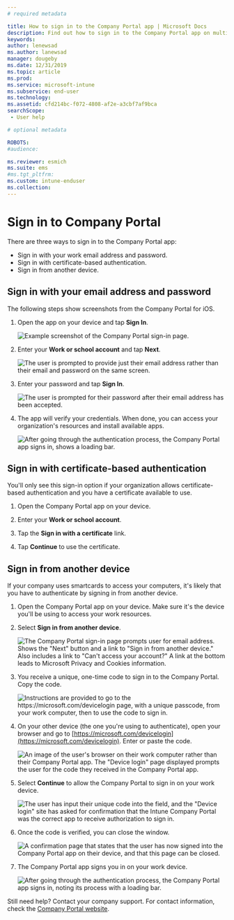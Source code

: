 ```yaml
---
# required metadata

title: How to sign in to the Company Portal app | Microsoft Docs
description: Find out how to sign in to the Company Portal app on multiple platforms.
keywords:
author: lenewsad
ms.author: lanewsad
manager: dougeby
ms.date: 12/31/2019
ms.topic: article
ms.prod:
ms.service: microsoft-intune
ms.subservice: end-user
ms.technology:
ms.assetid: cfd214bc-f072-4808-af2e-a3cbf7af9bca
searchScope:
 - User help

# optional metadata

ROBOTS:  
#audience:

ms.reviewer: esmich
ms.suite: ems
#ms.tgt_pltfrm:
ms.custom: intune-enduser
ms.collection: 
---
```


# Sign in to Company Portal  

There are three ways to sign in to the Company Portal app:

* Sign in with your work email address and password.  
* Sign in with certificate-based authentication.  
* Sign in from another device.    


## Sign in with your email address and password
The following steps show screenshots from the Company Portal for iOS.  

1. Open the app on your device and tap **Sign In**.  

   ![Example screenshot of the Company Portal sign-in page.](./media/intune-ios-cp-signin-1908.png)


2. Enter your **Work or school account** and tap **Next**.

   ![The user is prompted to provide just their email address rather than their email and password on the same screen.](./media/cp_ios_aad_signin_after_1804_002.png)

3. Enter your password and tap **Sign In**.

   ![The user is prompted for their password after their email address has been accepted.](./media/cp_ios_aad_signin_after_1804_003.png)

4. The app will verify your credentials. When done, you can access your organization's resources and install available apps.  

   ![After going through the authentication process, the Company Portal app signs in, shows a loading bar.](./media/cp_ios_aad_signin_after_1804_004.png)

## Sign in with certificate-based authentication
You'll only see this sign-in option if your organization allows certificate-based authentication and you have a certificate available to use.  

1. Open the Company Portal app on your device.  

2. Enter your **Work or school account**.  

3. Tap the **Sign in with a certificate** link.  

4. Tap **Continue** to use the certificate.  

## Sign in from another device

If your company uses smartcards to access your computers, it's likely that you have to authenticate by signing in from another device.  

1. Open the Company Portal app on your device. Make sure it's the device you'll be using to access your work resources.       

1. Select **Sign in from another device**.  

   ![The Company Portal sign-in page prompts user for email address.  Shows the "Next" button and a link to "Sign in from another device." Also includes a link to "Can't access your account?" A link at the bottom leads to Microsoft Privacy and Cookies information.](./media/cp_ios_aad_signin_after_1804_005.png)

2. You receive a unique, one-time code to sign in to the Company Portal. Copy the code.

   ![Instructions are provided to go to the https://microsoft.com/devicelogin page, with a unique passcode, from your work computer, then to use the code to sign in.](./media/cp_ios_aad_signin_after_1804_006.png)

3. On your other device (the one you're using to authenticate), open your browser and go to [https://microsoft.com/devicelogin](https://microsoft.com/devicelogin). Enter or paste the code.  

   ![An image of the user's browser on their work computer rather than their Company Portal app. The "Device login" page displayed prompts the user for the code they received in the Company Portal app.](../fundamentals/media/whats-new-app-ui/cp_ios_aad_signin_from_another_device_after_1704_004.png)

4. Select  __Continue__ to allow the Company Portal to sign in on your work device.   

   ![The user has input their unique code into the field, and the "Device login" site has asked for confirmation that the Intune Company Portal was the correct app to receive authorization to sign in.](../fundamentals/media/whats-new-app-ui/cp_ios_aad_signin_from_another_device_after_1704_005.png) 

5. Once the code is verified, you can close the window.  

   ![A confirmation page that states that the user has now signed into the Company Portal app on their device, and that this page can be closed.](../fundamentals/media/whats-new-app-ui/cp_ios_aad_signin_from_another_device_after_1704_006.png)

6. The Company Portal app signs you in on your work device.  

   ![After going through the authentication process, the Company Portal app signs in, noting its process with a loading bar.](./media/cp_ios_aad_signin_after_1804_007.png)

Still need help? Contact your company support. For contact information, check the [Company Portal website](https://go.microsoft.com/fwlink/?linkid=2010980).  
